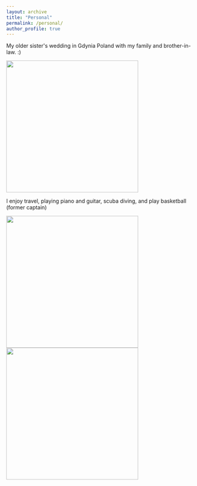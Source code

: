 ```yaml
---
layout: archive
title: "Personal"
permalink: /personal/
author_profile: true
---
```



My older sister's wedding in Gdynia Poland with my family and brother-in-law. :)

<img src="https://Reina-Kawai.github.io/images/fam-dinner.jpg" width="350">


I enjoy travel, playing piano and guitar, scuba diving, and play basketball (former captain)

<img src="https://Reina-Kawai.github.io/images/fam-scuba-diving.jpg" width="350">
<img src="https://Reina-Kawai.github.io/images/only-me-tourist.jpg" width="350">
